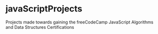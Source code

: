 # javaScriptProjects
Projects made towards gaining the freeCodeCamp JavaScript Algorithms and Data Structures Certifications
